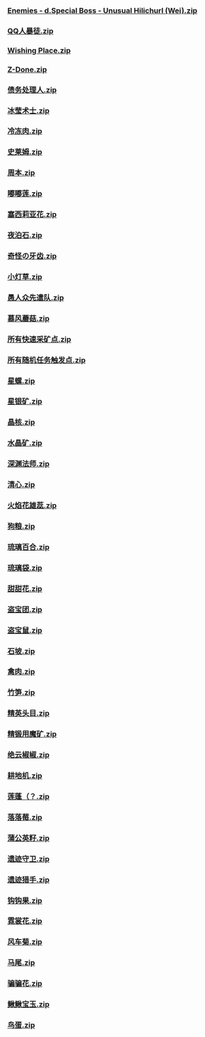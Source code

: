 ### [Enemies - d.Special Boss - Unusual Hilichurl (Wei).zip](https://raw.githubusercontent.com/VaLueS6655/Genshin_Impact_Teleport/Raw/OptimizationCollectionPackage%2F%5BOld%5DTeleportsALL%28Version_2.8%29%2FChinese%2FLocs%2FGenshin%2FEnemies%20-%20d.Special%20Boss%20-%20Unusual%20Hilichurl%20%28Wei%29.zip)

### [QQ人暴徒.zip](https://raw.githubusercontent.com/VaLueS6655/Genshin_Impact_Teleport/Raw/OptimizationCollectionPackage%2F%5BOld%5DTeleportsALL%28Version_2.8%29%2FChinese%2FLocs%2FGenshin%2FQQ%E4%BA%BA%E6%9A%B4%E5%BE%92.zip)

### [Wishing Place.zip](https://raw.githubusercontent.com/VaLueS6655/Genshin_Impact_Teleport/Raw/OptimizationCollectionPackage%2F%5BOld%5DTeleportsALL%28Version_2.8%29%2FChinese%2FLocs%2FGenshin%2FWishing%20Place.zip)

### [Z-Done.zip](https://raw.githubusercontent.com/VaLueS6655/Genshin_Impact_Teleport/Raw/OptimizationCollectionPackage%2F%5BOld%5DTeleportsALL%28Version_2.8%29%2FChinese%2FLocs%2FGenshin%2FZ-Done.zip)

### [债务处理人.zip](https://raw.githubusercontent.com/VaLueS6655/Genshin_Impact_Teleport/Raw/OptimizationCollectionPackage%2F%5BOld%5DTeleportsALL%28Version_2.8%29%2FChinese%2FLocs%2FGenshin%2F%E5%80%BA%E5%8A%A1%E5%A4%84%E7%90%86%E4%BA%BA.zip)

### [冰莹术士.zip](https://raw.githubusercontent.com/VaLueS6655/Genshin_Impact_Teleport/Raw/OptimizationCollectionPackage%2F%5BOld%5DTeleportsALL%28Version_2.8%29%2FChinese%2FLocs%2FGenshin%2F%E5%86%B0%E8%8E%B9%E6%9C%AF%E5%A3%AB.zip)

### [冷冻肉.zip](https://raw.githubusercontent.com/VaLueS6655/Genshin_Impact_Teleport/Raw/OptimizationCollectionPackage%2F%5BOld%5DTeleportsALL%28Version_2.8%29%2FChinese%2FLocs%2FGenshin%2F%E5%86%B7%E5%86%BB%E8%82%89.zip)

### [史莱姆.zip](https://raw.githubusercontent.com/VaLueS6655/Genshin_Impact_Teleport/Raw/OptimizationCollectionPackage%2F%5BOld%5DTeleportsALL%28Version_2.8%29%2FChinese%2FLocs%2FGenshin%2F%E5%8F%B2%E8%8E%B1%E5%A7%86.zip)

### [周本.zip](https://raw.githubusercontent.com/VaLueS6655/Genshin_Impact_Teleport/Raw/OptimizationCollectionPackage%2F%5BOld%5DTeleportsALL%28Version_2.8%29%2FChinese%2FLocs%2FGenshin%2F%E5%91%A8%E6%9C%AC.zip)

### [嘟嘟莲.zip](https://raw.githubusercontent.com/VaLueS6655/Genshin_Impact_Teleport/Raw/OptimizationCollectionPackage%2F%5BOld%5DTeleportsALL%28Version_2.8%29%2FChinese%2FLocs%2FGenshin%2F%E5%98%9F%E5%98%9F%E8%8E%B2.zip)

### [塞西莉亚花.zip](https://raw.githubusercontent.com/VaLueS6655/Genshin_Impact_Teleport/Raw/OptimizationCollectionPackage%2F%5BOld%5DTeleportsALL%28Version_2.8%29%2FChinese%2FLocs%2FGenshin%2F%E5%A1%9E%E8%A5%BF%E8%8E%89%E4%BA%9A%E8%8A%B1.zip)

### [夜泊石.zip](https://raw.githubusercontent.com/VaLueS6655/Genshin_Impact_Teleport/Raw/OptimizationCollectionPackage%2F%5BOld%5DTeleportsALL%28Version_2.8%29%2FChinese%2FLocs%2FGenshin%2F%E5%A4%9C%E6%B3%8A%E7%9F%B3.zip)

### [奇怪の牙齿.zip](https://raw.githubusercontent.com/VaLueS6655/Genshin_Impact_Teleport/Raw/OptimizationCollectionPackage%2F%5BOld%5DTeleportsALL%28Version_2.8%29%2FChinese%2FLocs%2FGenshin%2F%E5%A5%87%E6%80%AA%E3%81%AE%E7%89%99%E9%BD%BF.zip)

### [小灯草.zip](https://raw.githubusercontent.com/VaLueS6655/Genshin_Impact_Teleport/Raw/OptimizationCollectionPackage%2F%5BOld%5DTeleportsALL%28Version_2.8%29%2FChinese%2FLocs%2FGenshin%2F%E5%B0%8F%E7%81%AF%E8%8D%89.zip)

### [愚人众先遣队.zip](https://raw.githubusercontent.com/VaLueS6655/Genshin_Impact_Teleport/Raw/OptimizationCollectionPackage%2F%5BOld%5DTeleportsALL%28Version_2.8%29%2FChinese%2FLocs%2FGenshin%2F%E6%84%9A%E4%BA%BA%E4%BC%97%E5%85%88%E9%81%A3%E9%98%9F.zip)

### [慕风蘑菇.zip](https://raw.githubusercontent.com/VaLueS6655/Genshin_Impact_Teleport/Raw/OptimizationCollectionPackage%2F%5BOld%5DTeleportsALL%28Version_2.8%29%2FChinese%2FLocs%2FGenshin%2F%E6%85%95%E9%A3%8E%E8%98%91%E8%8F%87.zip)

### [所有快速采矿点.zip](https://raw.githubusercontent.com/VaLueS6655/Genshin_Impact_Teleport/Raw/OptimizationCollectionPackage%2F%5BOld%5DTeleportsALL%28Version_2.8%29%2FChinese%2FLocs%2FGenshin%2F%E6%89%80%E6%9C%89%E5%BF%AB%E9%80%9F%E9%87%87%E7%9F%BF%E7%82%B9.zip)

### [所有随机任务触发点.zip](https://raw.githubusercontent.com/VaLueS6655/Genshin_Impact_Teleport/Raw/OptimizationCollectionPackage%2F%5BOld%5DTeleportsALL%28Version_2.8%29%2FChinese%2FLocs%2FGenshin%2F%E6%89%80%E6%9C%89%E9%9A%8F%E6%9C%BA%E4%BB%BB%E5%8A%A1%E8%A7%A6%E5%8F%91%E7%82%B9.zip)

### [星螺.zip](https://raw.githubusercontent.com/VaLueS6655/Genshin_Impact_Teleport/Raw/OptimizationCollectionPackage%2F%5BOld%5DTeleportsALL%28Version_2.8%29%2FChinese%2FLocs%2FGenshin%2F%E6%98%9F%E8%9E%BA.zip)

### [星银矿.zip](https://raw.githubusercontent.com/VaLueS6655/Genshin_Impact_Teleport/Raw/OptimizationCollectionPackage%2F%5BOld%5DTeleportsALL%28Version_2.8%29%2FChinese%2FLocs%2FGenshin%2F%E6%98%9F%E9%93%B6%E7%9F%BF.zip)

### [晶核.zip](https://raw.githubusercontent.com/VaLueS6655/Genshin_Impact_Teleport/Raw/OptimizationCollectionPackage%2F%5BOld%5DTeleportsALL%28Version_2.8%29%2FChinese%2FLocs%2FGenshin%2F%E6%99%B6%E6%A0%B8.zip)

### [水晶矿.zip](https://raw.githubusercontent.com/VaLueS6655/Genshin_Impact_Teleport/Raw/OptimizationCollectionPackage%2F%5BOld%5DTeleportsALL%28Version_2.8%29%2FChinese%2FLocs%2FGenshin%2F%E6%B0%B4%E6%99%B6%E7%9F%BF.zip)

### [深渊法师.zip](https://raw.githubusercontent.com/VaLueS6655/Genshin_Impact_Teleport/Raw/OptimizationCollectionPackage%2F%5BOld%5DTeleportsALL%28Version_2.8%29%2FChinese%2FLocs%2FGenshin%2F%E6%B7%B1%E6%B8%8A%E6%B3%95%E5%B8%88.zip)

### [清心.zip](https://raw.githubusercontent.com/VaLueS6655/Genshin_Impact_Teleport/Raw/OptimizationCollectionPackage%2F%5BOld%5DTeleportsALL%28Version_2.8%29%2FChinese%2FLocs%2FGenshin%2F%E6%B8%85%E5%BF%83.zip)

### [火焰花雄蕊.zip](https://raw.githubusercontent.com/VaLueS6655/Genshin_Impact_Teleport/Raw/OptimizationCollectionPackage%2F%5BOld%5DTeleportsALL%28Version_2.8%29%2FChinese%2FLocs%2FGenshin%2F%E7%81%AB%E7%84%B0%E8%8A%B1%E9%9B%84%E8%95%8A.zip)

### [狗粮.zip](https://raw.githubusercontent.com/VaLueS6655/Genshin_Impact_Teleport/Raw/OptimizationCollectionPackage%2F%5BOld%5DTeleportsALL%28Version_2.8%29%2FChinese%2FLocs%2FGenshin%2F%E7%8B%97%E7%B2%AE.zip)

### [琉璃百合.zip](https://raw.githubusercontent.com/VaLueS6655/Genshin_Impact_Teleport/Raw/OptimizationCollectionPackage%2F%5BOld%5DTeleportsALL%28Version_2.8%29%2FChinese%2FLocs%2FGenshin%2F%E7%90%89%E7%92%83%E7%99%BE%E5%90%88.zip)

### [琉璃袋.zip](https://raw.githubusercontent.com/VaLueS6655/Genshin_Impact_Teleport/Raw/OptimizationCollectionPackage%2F%5BOld%5DTeleportsALL%28Version_2.8%29%2FChinese%2FLocs%2FGenshin%2F%E7%90%89%E7%92%83%E8%A2%8B.zip)

### [甜甜花.zip](https://raw.githubusercontent.com/VaLueS6655/Genshin_Impact_Teleport/Raw/OptimizationCollectionPackage%2F%5BOld%5DTeleportsALL%28Version_2.8%29%2FChinese%2FLocs%2FGenshin%2F%E7%94%9C%E7%94%9C%E8%8A%B1.zip)

### [盗宝团.zip](https://raw.githubusercontent.com/VaLueS6655/Genshin_Impact_Teleport/Raw/OptimizationCollectionPackage%2F%5BOld%5DTeleportsALL%28Version_2.8%29%2FChinese%2FLocs%2FGenshin%2F%E7%9B%97%E5%AE%9D%E5%9B%A2.zip)

### [盗宝鼠.zip](https://raw.githubusercontent.com/VaLueS6655/Genshin_Impact_Teleport/Raw/OptimizationCollectionPackage%2F%5BOld%5DTeleportsALL%28Version_2.8%29%2FChinese%2FLocs%2FGenshin%2F%E7%9B%97%E5%AE%9D%E9%BC%A0.zip)

### [石坡.zip](https://raw.githubusercontent.com/VaLueS6655/Genshin_Impact_Teleport/Raw/OptimizationCollectionPackage%2F%5BOld%5DTeleportsALL%28Version_2.8%29%2FChinese%2FLocs%2FGenshin%2F%E7%9F%B3%E5%9D%A1.zip)

### [禽肉.zip](https://raw.githubusercontent.com/VaLueS6655/Genshin_Impact_Teleport/Raw/OptimizationCollectionPackage%2F%5BOld%5DTeleportsALL%28Version_2.8%29%2FChinese%2FLocs%2FGenshin%2F%E7%A6%BD%E8%82%89.zip)

### [竹笋.zip](https://raw.githubusercontent.com/VaLueS6655/Genshin_Impact_Teleport/Raw/OptimizationCollectionPackage%2F%5BOld%5DTeleportsALL%28Version_2.8%29%2FChinese%2FLocs%2FGenshin%2F%E7%AB%B9%E7%AC%8B.zip)

### [精英头目.zip](https://raw.githubusercontent.com/VaLueS6655/Genshin_Impact_Teleport/Raw/OptimizationCollectionPackage%2F%5BOld%5DTeleportsALL%28Version_2.8%29%2FChinese%2FLocs%2FGenshin%2F%E7%B2%BE%E8%8B%B1%E5%A4%B4%E7%9B%AE.zip)

### [精锻用魔矿.zip](https://raw.githubusercontent.com/VaLueS6655/Genshin_Impact_Teleport/Raw/OptimizationCollectionPackage%2F%5BOld%5DTeleportsALL%28Version_2.8%29%2FChinese%2FLocs%2FGenshin%2F%E7%B2%BE%E9%94%BB%E7%94%A8%E9%AD%94%E7%9F%BF.zip)

### [绝云椒椒.zip](https://raw.githubusercontent.com/VaLueS6655/Genshin_Impact_Teleport/Raw/OptimizationCollectionPackage%2F%5BOld%5DTeleportsALL%28Version_2.8%29%2FChinese%2FLocs%2FGenshin%2F%E7%BB%9D%E4%BA%91%E6%A4%92%E6%A4%92.zip)

### [耕地机.zip](https://raw.githubusercontent.com/VaLueS6655/Genshin_Impact_Teleport/Raw/OptimizationCollectionPackage%2F%5BOld%5DTeleportsALL%28Version_2.8%29%2FChinese%2FLocs%2FGenshin%2F%E8%80%95%E5%9C%B0%E6%9C%BA.zip)

### [莲蓬（？.zip](https://raw.githubusercontent.com/VaLueS6655/Genshin_Impact_Teleport/Raw/OptimizationCollectionPackage%2F%5BOld%5DTeleportsALL%28Version_2.8%29%2FChinese%2FLocs%2FGenshin%2F%E8%8E%B2%E8%93%AC%EF%BC%88%EF%BC%9F.zip)

### [落落莓.zip](https://raw.githubusercontent.com/VaLueS6655/Genshin_Impact_Teleport/Raw/OptimizationCollectionPackage%2F%5BOld%5DTeleportsALL%28Version_2.8%29%2FChinese%2FLocs%2FGenshin%2F%E8%90%BD%E8%90%BD%E8%8E%93.zip)

### [蒲公英籽.zip](https://raw.githubusercontent.com/VaLueS6655/Genshin_Impact_Teleport/Raw/OptimizationCollectionPackage%2F%5BOld%5DTeleportsALL%28Version_2.8%29%2FChinese%2FLocs%2FGenshin%2F%E8%92%B2%E5%85%AC%E8%8B%B1%E7%B1%BD.zip)

### [遗迹守卫.zip](https://raw.githubusercontent.com/VaLueS6655/Genshin_Impact_Teleport/Raw/OptimizationCollectionPackage%2F%5BOld%5DTeleportsALL%28Version_2.8%29%2FChinese%2FLocs%2FGenshin%2F%E9%81%97%E8%BF%B9%E5%AE%88%E5%8D%AB.zip)

### [遗迹猎手.zip](https://raw.githubusercontent.com/VaLueS6655/Genshin_Impact_Teleport/Raw/OptimizationCollectionPackage%2F%5BOld%5DTeleportsALL%28Version_2.8%29%2FChinese%2FLocs%2FGenshin%2F%E9%81%97%E8%BF%B9%E7%8C%8E%E6%89%8B.zip)

### [钩钩果.zip](https://raw.githubusercontent.com/VaLueS6655/Genshin_Impact_Teleport/Raw/OptimizationCollectionPackage%2F%5BOld%5DTeleportsALL%28Version_2.8%29%2FChinese%2FLocs%2FGenshin%2F%E9%92%A9%E9%92%A9%E6%9E%9C.zip)

### [霓裳花.zip](https://raw.githubusercontent.com/VaLueS6655/Genshin_Impact_Teleport/Raw/OptimizationCollectionPackage%2F%5BOld%5DTeleportsALL%28Version_2.8%29%2FChinese%2FLocs%2FGenshin%2F%E9%9C%93%E8%A3%B3%E8%8A%B1.zip)

### [风车菊.zip](https://raw.githubusercontent.com/VaLueS6655/Genshin_Impact_Teleport/Raw/OptimizationCollectionPackage%2F%5BOld%5DTeleportsALL%28Version_2.8%29%2FChinese%2FLocs%2FGenshin%2F%E9%A3%8E%E8%BD%A6%E8%8F%8A.zip)

### [马尾.zip](https://raw.githubusercontent.com/VaLueS6655/Genshin_Impact_Teleport/Raw/OptimizationCollectionPackage%2F%5BOld%5DTeleportsALL%28Version_2.8%29%2FChinese%2FLocs%2FGenshin%2F%E9%A9%AC%E5%B0%BE.zip)

### [骗骗花.zip](https://raw.githubusercontent.com/VaLueS6655/Genshin_Impact_Teleport/Raw/OptimizationCollectionPackage%2F%5BOld%5DTeleportsALL%28Version_2.8%29%2FChinese%2FLocs%2FGenshin%2F%E9%AA%97%E9%AA%97%E8%8A%B1.zip)

### [鳅鳅宝玉.zip](https://raw.githubusercontent.com/VaLueS6655/Genshin_Impact_Teleport/Raw/OptimizationCollectionPackage%2F%5BOld%5DTeleportsALL%28Version_2.8%29%2FChinese%2FLocs%2FGenshin%2F%E9%B3%85%E9%B3%85%E5%AE%9D%E7%8E%89.zip)

### [鸟蛋.zip](https://raw.githubusercontent.com/VaLueS6655/Genshin_Impact_Teleport/Raw/OptimizationCollectionPackage%2F%5BOld%5DTeleportsALL%28Version_2.8%29%2FChinese%2FLocs%2FGenshin%2F%E9%B8%9F%E8%9B%8B.zip)

